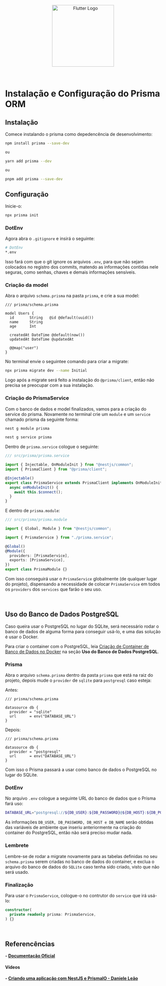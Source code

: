 <p align="center">
    <image src="../logos/prisma-orm-logo.png" height="200px" alt="Flutter Logo" />
</p>

</br>

# Instalação e Configuração do Prisma ORM

## Instalação

Comece instalando o prisma como depedencência de desenvolvimento:

```bash
npm install prisma --save-dev

ou

yarn add prisma --dev

ou

pnpm add prisma --save-dev

```

## Configuração

Inicie-o:

```bash
npx prisma init
```

### DotEnv

Agora abra o `.gitignore` e insirá o seguinte:

```bash
# DotEnv
*.env
```

Isso fará com que o git ignore os arquivos `.env`, para que não sejam colocados no registro dos commits, matendo as informações contidas nele seguras, como senhas, chaves e demais informações sensíveis.

### Criação da model

Abra o arquivo `schema.prisma` na pasta `prisma`, e crie a sua model:

```prisma
/// prisma/schema.prisma

model Users {
  id       String   @id @default(uuid())
  name     String
  age      Int

  createdAt DateTime @default(now())
  updatedAt DateTime @updatedAt

  @@map("user")
}
```

No terminal envie o seguintee comando para criar a migrate:

```bash
npx prisma migrate dev --name Initial
```

Logo após a migrate será feito a instalação do `@prisma/client`, então não precisa se preocupar com a sua instalação.

### Criação do PrismaService

Com o banco de dados e model finalizados, vamos para a criação do service do prisma.
Novamente no terminal crie um `module` e um `service` chamado prisma da seguinte forma:

```bash
nest g module prisma
```

```bash
nest g service prisma
```

Dentro de `prisma.service` cologue o seguinte:

```typescript
/// src/prisma/prisma.service

import { Injectable, OnModuleInit } from "@nestjs/common";
import { PrismaClient } from "@prisma/client";

@Injectable()
export class PrismaService extends PrismaClient implements OnModuleInit {
  async onModuleInit() {
    await this.$connect();
  }
}
```

E dentro de `prisma.module`:

```typescript
/// src/prisma/prisma.module

import { Global, Module } from "@nestjs/common";

import { PrismaService } from "./prisma.service";

@Global()
@Module({
  providers: [PrismaService],
  exports: [PrismaService],
})
export class PrismaModule {}
```

Com isso conseguirá usar o `PrismaService` globalmente (de qualquer lugar do projeto), dispensando a necessidade de colocar `PrismaService` em todos os `providers` dos `services` que farão o seu uso.

</br>

## Uso do Banco de Dados PostgreSQL

Caso queira usar o PostgreSQL no lugar do SQLite, será necessário rodar o banco de dados de alguma forma para conseguir usá-lo, e uma das solução é usar o Docker.

Para criar o container com o PostgreSQL, leia [Criação de Container de Banco de Dados no Docker](../docker//database.md) na seção <strong>Uso do Banco de Dados PostgreSQL</strong>.

### Prisma

Abra o arquivo `schema.prisma` dentro da pasta `prisma` que está na raiz do projeto, depois mude o `provider` de `sqlite` para `postgresql` caso esteja:

Antes:

```prisma
/// prisma/schema.prisma

datasource db {
  provider = "sqlite"
  url      = env("DATABASE_URL")
}
```

Depois:

```prisma
/// prisma/schema.prisma

datasource db {
  provider = "postgresql"
  url      = env("DATABASE_URL")
}
```

Com isso o Prisma passará a usar como banco de dados o PostgreSQL no lugar do SQLite.

### DotEnv

No arquivo `.env` cologue a seguinte URL do banco de dados que o Prisma fará uso:

```bash
DATABASE_URL="postgresql://${DB_USER}:${DB_PASSWORD}@${DB_HOST}:${DB_PORT}/${DB_NAME}"
```

As informações `DB_USER, DB_PASSWORD, DB_HOST e DB_NAME` serão obtidas das variáveis de ambiente que inseriu anteriormente na criação do container do PostgreSQL, então não será preciso mudar nada.

### Lembrete

Lembre-se de rodar a migrate novamente para as tabelas definidas no seu `schema.prisma` serem criadas no banco de dados do container, e exclua o arquivo do banco de dados do `SQLite` caso tenha sido criado, visto que não será usado.

### Finalização

Para usar o `PrismaService`, cologue-o no contrutor do `service` que irá usá-lo:

```typescript
constructor(
  private readonly prisma: PrismaService,
) {}
```

</br>

## Referencências

<b>- [Documentação Oficial](https://docs.nestjs.com/recipes/prisma)</b>

#### Vídeos

<b>- [Criando uma aplicação com NestJS e PrismaIO - Daniele Leão](https://youtu.be/0Idug0e9tPw?si=D90zAlxB0VBr4peC)</b>
